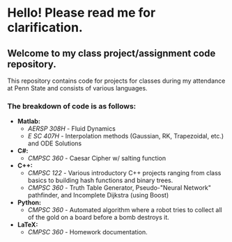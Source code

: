 # Hello! Please read me for clarification.
## Welcome to my class project/assignment code repository.

This repository contains code for projects for classes during my attendance at Penn State and consists of various languages.

### The breakdown of code is as follows:

* __Matlab:__
	* _AERSP 308H_ - Fluid Dynamics
	* _E SC 407H_ - Interpolation methods (Gaussian, RK, Trapezoidal, etc.) and ODE Solutions
* __C#:__
	* _CMPSC 360_ - Caesar Cipher w/ salting function
* __C++:__
	* _CMPSC 122_ - Various introductory C++ projects ranging from class basics to building hash functions and binary trees.
	* _CMPSC 360_ - Truth Table Generator, Pseudo-"Neural Network" pathfinder, and Incomplete Dijkstra (using Boost)
* __Python:__
	* _CMPSC 360_ - Automated algorithm where a robot tries to collect all of the gold on a board before a bomb destroys it.
* __LaTeX:__
	* _CMPSC 360_ - Homework documentation.	

